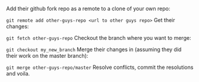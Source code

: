 Add their github fork repo as a remote to a clone of your own repo:

`git remote add other-guys-repo <url to other guys repo>`
Get their changes:

`git fetch other-guys-repo`
Checkout the branch where you want to merge:

`git checkout my_new_branch`
Merge their changes in (assuming they did their work on the master branch):

`git merge other-guys-repo/master`
Resolve conflicts, commit the resolutions and voila.